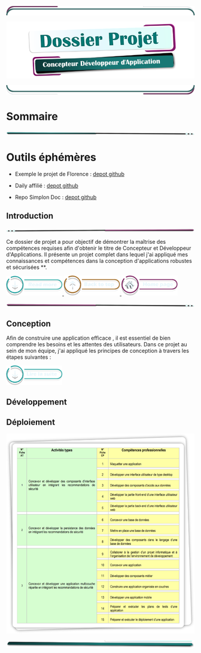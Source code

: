 <!-- ![mep_top](./assets/mep/border_lb.png) -->

<!-- ![mep_top](./assets/style/teal_line_t0.png) -->

![mep_top](./assets/style/cadre_multi_t.png)

<!-- Main Title  -->
<!-- ![titre_cda_main_img](./assets/img/titre_cda.png) -->

![titre_cda_main_img](./assets/style/titre_cda_purple.png)

<!-- ![mep_top](./assets/mep/mep_mid1.png) -->

![mep_top](./assets/style/cadre_multi_b.png)

# Sommaire

![mep_top](./assets/style/point_line_r.png)

<!-- ![mep_top](./assets/mep//mep_mid0.png) -->

# Outils éphémères

- Exemple le projet de Florence : [depot github](https://github.com/Florence-Martin/CDA_fil_rouge)

- Daily affilié : [depot github](https://github.com/Simplon-hdf/daily-objectives-cda-vals-p4/blob/main/Jour-32.md)

- Repo Simplon Doc : [depot github](https://github.com/Simplon-hdf/bot-discord-Simplon-Hub-doc)

## Introduction

![mep_top](./assets/style/pink_point_line_l.png)

Ce dossier de projet a pour objectif de démontrer la maîtrise des compétences requises afin d'obtenir le titre de Concepteur et Développeur d'Applications. Il présente un projet complet dans lequel j'ai appliqué mes connaissances et compétences dans la conception d'applications robustes et sécurisées \*\*.

<!-- [Lire Plus](1.introduction/introduction.md) -->

<!-- ![mep_top](./assets/mep/lire_la_suite.png) -->

<a href="1.introduction/introduction.md">
  <img src="./assets/mep/read_more.png" alt="Lire la suite" style="width: 150px; height: auto;">
</a>

<a href="1.introduction/introduction.md">
  <img src="./assets/mep/back_to_top.png" alt="Lire la suite" style="width: 150px; height: auto;">
</a>

<a href="1.introduction/introduction.md">
  <img src="./assets/mep/home_page.png" alt="Home Page" style="width: 150px; height: auto;">
</a>

![mep_top](./assets/style/pink_point_line_r.png)

## Conception

Afin de construire une application efficace , il est essentiel de bien comprendre les besoins et les attentes des utilisateurs. Dans ce projet au sein de mon équipe, j'ai appliqué les principes de conception à travers les étapes suivantes :

<!-- [Lire Plus](1.conception/conception.md) -->

<a href="1.introduction/introduction.md">
  <img src="./assets/mep/lire_la_suite.png" alt="Lire la suite" style="width: 150px; height: auto;">
</a>

## Développement

## Déploiement

![CDA_Tableau](assets/img/COMPET.png)

![mep_top](./assets/mep/border_rb.png)
